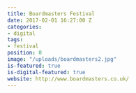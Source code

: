 ```yaml
---
title: Boardmasters Festival
date: 2017-02-01 16:27:00 Z
categories:
- digital
tags:
- festival
position: 0
image: "/uploads/boardmasters2.jpg"
is-featured: true
is-digital-featured: true
website: http://www.boardmasters.co.uk/
---
```


